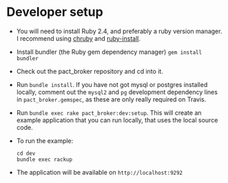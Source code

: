 # Developer setup

* You will need to install Ruby 2.4, and preferably a ruby version manager. I recommend using [chruby][chruby] and [ruby-install][ruby-install].
* Install bundler (the Ruby gem dependency manager) `gem install bundler`
* Check out the pact_broker repository and cd into it.
* Run `bundle install`. If you have not got mysql or postgres installed locally, comment out the `mysql2` and `pg` development dependency lines in `pact_broker.gemspec`, as these are only really required on Travis.
* Run `bundle exec rake pact_broker:dev:setup`. This will create an example application that you can run locally, that uses the local source code.
* To run the example:

      cd dev
      bundle exec rackup

* The application will be available on `http://localhost:9292`

[chruby]: https://github.com/postmodern/chruby
[ruby-install]: https://github.com/postmodern/ruby-install
